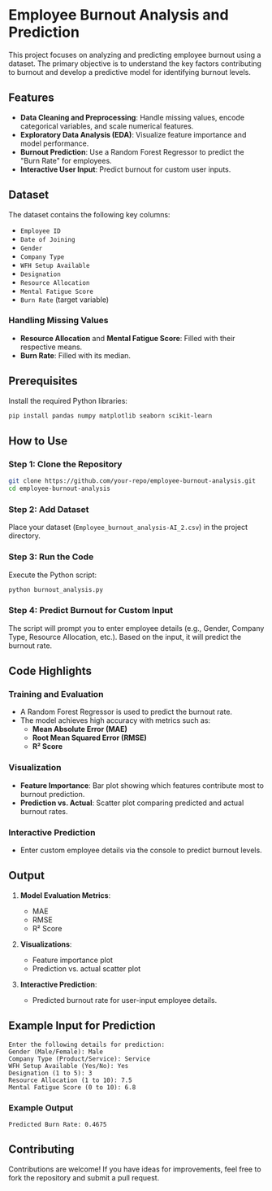 # Employee Burnout Analysis and Prediction

This project focuses on analyzing and predicting employee burnout using a dataset. The primary objective is to understand the key factors contributing to burnout and develop a predictive model for identifying burnout levels.

## Features
- **Data Cleaning and Preprocessing**: Handle missing values, encode categorical variables, and scale numerical features.
- **Exploratory Data Analysis (EDA)**: Visualize feature importance and model performance.
- **Burnout Prediction**: Use a Random Forest Regressor to predict the "Burn Rate" for employees.
- **Interactive User Input**: Predict burnout for custom user inputs.

## Dataset
The dataset contains the following key columns:
- `Employee ID`
- `Date of Joining`
- `Gender`
- `Company Type`
- `WFH Setup Available`
- `Designation`
- `Resource Allocation`
- `Mental Fatigue Score`
- `Burn Rate` (target variable)

### Handling Missing Values
- **Resource Allocation** and **Mental Fatigue Score**: Filled with their respective means.
- **Burn Rate**: Filled with its median.

## Prerequisites
Install the required Python libraries:
```bash
pip install pandas numpy matplotlib seaborn scikit-learn
```

## How to Use
### Step 1: Clone the Repository
```bash
git clone https://github.com/your-repo/employee-burnout-analysis.git
cd employee-burnout-analysis
```

### Step 2: Add Dataset
Place your dataset (`Employee_burnout_analysis-AI_2.csv`) in the project directory.

### Step 3: Run the Code
Execute the Python script:
```bash
python burnout_analysis.py
```

### Step 4: Predict Burnout for Custom Input
The script will prompt you to enter employee details (e.g., Gender, Company Type, Resource Allocation, etc.). Based on the input, it will predict the burnout rate.

## Code Highlights
### Training and Evaluation
- A Random Forest Regressor is used to predict the burnout rate.
- The model achieves high accuracy with metrics such as:
  - **Mean Absolute Error (MAE)**
  - **Root Mean Squared Error (RMSE)**
  - **R² Score**

### Visualization
- **Feature Importance**: Bar plot showing which features contribute most to burnout prediction.
- **Prediction vs. Actual**: Scatter plot comparing predicted and actual burnout rates.

### Interactive Prediction
- Enter custom employee details via the console to predict burnout levels.

## Output
1. **Model Evaluation Metrics**:
   - MAE
   - RMSE
   - R² Score

2. **Visualizations**:
   - Feature importance plot
   - Prediction vs. actual scatter plot

3. **Interactive Prediction**:
   - Predicted burnout rate for user-input employee details.

## Example Input for Prediction
```plaintext
Enter the following details for prediction:
Gender (Male/Female): Male
Company Type (Product/Service): Service
WFH Setup Available (Yes/No): Yes
Designation (1 to 5): 3
Resource Allocation (1 to 10): 7.5
Mental Fatigue Score (0 to 10): 6.8
```

### Example Output
```plaintext
Predicted Burn Rate: 0.4675
```

## Contributing
Contributions are welcome! If you have ideas for improvements, feel free to fork the repository and submit a pull request.
